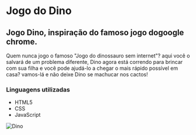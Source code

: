 # Jogo do Dino

## Jogo Dino, inspiração do famoso jogo dogoogle chrome.

Quem nunca jogo o famoso "Jogo do dinossauro sem internet"? aqui você o salvará de um problema diferente, Dino agora está correndo para brincar com sua filha e você pode ajudá-lo a chegar o mais rápido possível em casa? vamos-lá e não deixe Dino se machucar nos cactos!

### Linguagens utilizadas

* HTML5
* CSS
* JavaScript

![Dino](https://github.com/WillSantosss/Imgs/blob/master/jogo%20do%20dino.jpg)
